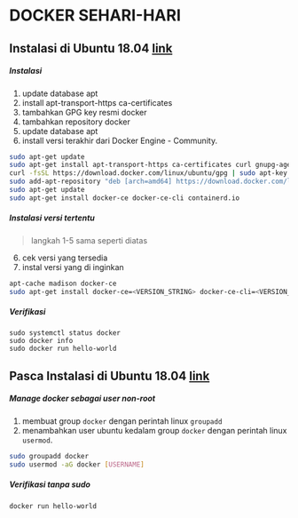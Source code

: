 # DOCKER SEHARI-HARI

## Instalasi di Ubuntu 18.04 [link](https://docs.docker.com/install/linux/docker-ce/ubuntu/)

##### Instalasi
1. update database apt
2. install apt-transport-https ca-certificates
3. tambahkan GPG key resmi docker
4. tambahkan repository docker
5. update database apt
6. install versi terakhir dari Docker Engine - Community.
```sh
sudo apt-get update
sudo apt-get install apt-transport-https ca-certificates curl gnupg-agent software-properties-common
curl -fsSL https://download.docker.com/linux/ubuntu/gpg | sudo apt-key add -
sudo add-apt-repository "deb [arch=amd64] https://download.docker.com/linux/ubuntu $(lsb_release -cs) stable"
sudo apt-get update
sudo apt-get install docker-ce docker-ce-cli containerd.io
```

##### Instalasi versi tertentu
>langkah 1-5 sama seperti diatas

6. cek versi yang tersedia
7. instal versi yang di inginkan

```sh
apt-cache madison docker-ce
sudo apt-get install docker-ce=<VERSION_STRING> docker-ce-cli=<VERSION_STRING> containerd.io
```


##### Verifikasi

    sudo systemctl status docker
    sudo docker info
    sudo docker run hello-world

## Pasca Instalasi di Ubuntu 18.04 [link](https://docs.docker.com/install/linux/linux-postinstall/)

##### Manage docker sebagai user non-root
1. membuat group `docker` dengan perintah linux `groupadd`
2. menambahkan user ubuntu kedalam group `docker` dengan perintah linux `usermod`.
```sh
sudo groupadd docker
sudo usermod -aG docker [USERNAME]
```    
##### Verifikasi tanpa sudo

    docker run hello-world
    

